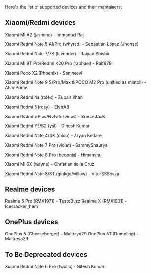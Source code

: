 Here's the list of supported devices and their mantainers:

Xiaomi/Redmi devices
------------------------------------------
Xiaomi Mi A2 (jasmine) - Immanuel Raj

Xiaomi Redmi Note 5 AI/Pro (whyred) - Sebastián López (Jhonse)

Xiaomi Redmi Note 7/7S (lavender) - Raiyan Shishir

Xiaomi Mi 9T Pro/Redmi K20 Pro (raphael) - Ralf979

Xiaomi Poco X2 (Phoenix) - Sanjheevi

Xiaomi Redmi Note 9 S/Pro/Max & POCO M2 Pro (unified as miatoll) - AtlanPrime

Xiaomi Redmi 4a (rolex) - Zubair Khan

Xiaomi Redmi 5 (rosy) - ElytrA8

Xiaomi Redmi 5 Plus/Note 5 (vince) - Srinand.E.K

Xiaomi Redmi Y2/S2 (ysl) - Dinesh Kumar

Xiaomi Redmi Note 4/4X (mido) - Aryan Kedare

Xiaomi Redmi Note 7 Pro (violet) - SammyShaurya

Xiaomi Redmi Note 8 Pro (begonia) - Himanshu

Xiaomi Mi 6X (wayne) - Christian de la Cruz

Xiaomi Redmi Note 8/8T (ginkgo/willow) - VitorSSSouza

Realme devices
------------------------------------------
Realme 5 Pro (RMX1971) - TestoBuzz
Realme X (RMX1901) - Icecracker_hem

OnePlus devices
------------------------------------------
OnePlus 5 (Cheeseburger) - Maitreya29
OnePlus 5T (Dumpling) - Maitreya29

To Be Deprecated  devices
------------------------------------------
Xiaomi Redmi Note 6 Pro (twolip) - Nitesh Kumar
